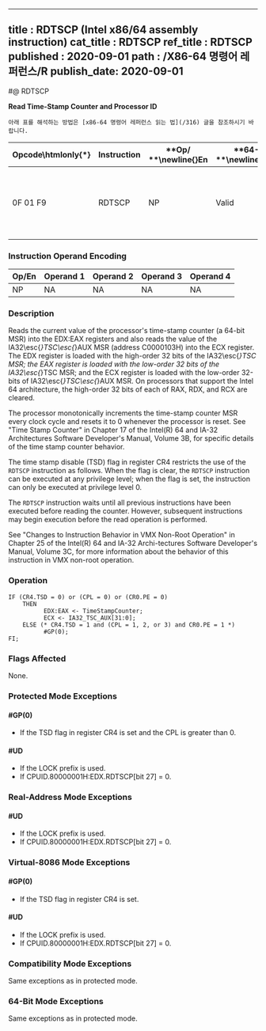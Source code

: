 ----------------------------
title : RDTSCP (Intel x86/64 assembly instruction)
cat_title : RDTSCP
ref_title : RDTSCP
published : 2020-09-01
path : /X86-64 명령어 레퍼런스/R
publish_date: 2020-09-01
----------------------------


#@ RDTSCP

**Read Time-Stamp Counter and Processor ID**

```lec-info
아래 표를 해석하는 방법은 [x86-64 명령어 레퍼런스 읽는 법](/316) 글을 참조하시기 바랍니다.
```

|**Opcode\htmlonly{*}**|**Instruction**|**Op/ **\newline{}**En**|**64-Bit **\newline{}**Mode**|**Compat/**\newline{}**Leg Mode**|**Description**|
|----------------------|---------------|------------------------|-----------------------------|---------------------------------|---------------|
|0F 01 F9|RDTSCP|NP|Valid |Valid|Read 64-bit time-stamp counter and IA32_TSC_AUX value into EDX:EAX and ECX.|
### Instruction Operand Encoding


|Op/En|Operand 1|Operand 2|Operand 3|Operand 4|
|-----|---------|---------|---------|---------|
|NP|NA|NA|NA|NA|
### Description


Reads the current value of the processor's time-stamp counter (a 64-bit MSR) into the EDX:EAX registers and also reads the value of the IA32\esc{_}TSC\esc{_}AUX MSR (address C0000103H) into the ECX register. The EDX register is loaded with the high-order 32 bits of the IA32\esc{_}TSC MSR; the EAX register is loaded with the low-order 32 bits of the IA32\esc{_}TSC MSR; and the ECX register is loaded with the low-order 32-bits of IA32\esc{_}TSC\esc{_}AUX MSR. On processors that support the Intel 64 architecture, the high-order 32 bits of each of RAX, RDX, and RCX are cleared.

The processor monotonically increments the time-stamp counter MSR every clock cycle and resets it to 0 whenever the processor is reset. See "Time Stamp Counter" in Chapter 17 of the Intel(R) 64 and IA-32 Architectures Software Developer's Manual, Volume 3B, for specific details of the time stamp counter behavior.

The time stamp disable (TSD) flag in register CR4 restricts the use of the `RDTSCP` instruction as follows. When the flag is clear, the `RDTSCP` instruction can be executed at any privilege level; when the flag is set, the instruction can only be executed at privilege level 0.

The `RDTSCP` instruction waits until all previous instructions have been executed before reading the counter. However, subsequent instructions may begin execution before the read operation is performed.

See "Changes to Instruction Behavior in VMX Non-Root Operation" in Chapter 25 of the Intel(R) 64 and IA-32 Archi-tectures Software Developer's Manual, Volume 3C, for more information about the behavior of this instruction in VMX non-root operation.


### Operation

```info-verb
IF (CR4.TSD = 0) or (CPL = 0) or (CR0.PE = 0) 
    THEN 
          EDX:EAX <- TimeStampCounter;
          ECX <- IA32_TSC_AUX[31:0];
    ELSE (* CR4.TSD = 1 and (CPL = 1, 2, or 3) and CR0.PE = 1 *)
          #GP(0);
FI;
```
### Flags Affected


None.


### Protected Mode Exceptions

#### #GP(0)
* If the TSD flag in register CR4 is set and the CPL is greater than 0.

#### #UD
* If the LOCK prefix is used.
* If CPUID.80000001H:EDX.RDTSCP[bit 27] = 0.

### Real-Address Mode Exceptions

#### #UD
* If the LOCK prefix is used.
* If CPUID.80000001H:EDX.RDTSCP[bit 27] = 0.

### Virtual-8086 Mode Exceptions

#### #GP(0)
* If the TSD flag in register CR4 is set.

#### #UD
* If the LOCK prefix is used.
* If CPUID.80000001H:EDX.RDTSCP[bit 27] = 0.

### Compatibility Mode Exceptions



Same exceptions as in protected mode.


### 64-Bit Mode Exceptions



Same exceptions as in protected mode.

